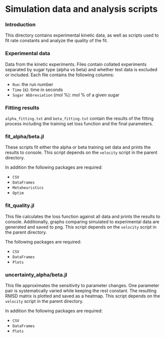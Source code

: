 # Simulation data and analysis scripts

### Introduction

This directory contains experimental kinetic data, as well as scripts used to fit rate constants and analyze the quality of the fit.

### Experimental data

Data from the kinetic experiments. Files contain collated experiments separated by sugar type (alpha vs beta) and whether test data is excluded or included. Each file contains the following columns:

- `Run`: the run number
- `Time` (s): time in seconds
- `Sugar Abbreviation` (mol %): mol % of a given sugar

### Fitting results

`alpha_fitting.txt` and `beta_fitting.txt` contain the results of the fitting process including the training set loss function and the final parameters.

### fit_alpha/beta.jl

These scripts fit either the alpha or beta training set data and prints the results to console. This script depends on the `velocity` script in the parent directory.

In addition the following packages are required:

- `CSV`
- `DataFrames`
- `Metaheuristics`
- `Optim`

### fit_quality.jl

This file calculates the loss function against all data and prints the results to console. Additionally, graphs comparing simulated to experimental data are generated and saved to png. This script depends on the `velocity` script in the parent directory.

The following packages are required:

- `CSV`
- `DataFrames`
- `Plots`

### uncertainty_alpha/beta.jl

This file approximates the sensitivity to parameter changes. One parameter pair is systematically varied while keeping the rest constant. The resulting RMSD matrix is plotted and saved as a heatmap. This script depends on the `velocity` script in the parent directory.

In addition the following packages are required:

- `CSV`
- `DataFrames`
- `Plots`